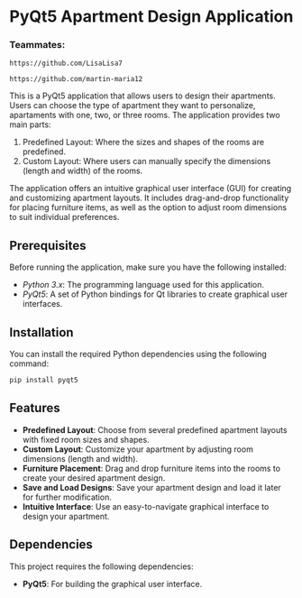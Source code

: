 # PyQt5 Apartment Design Application

### Teammates:
`https://github.com/LisaLisa7`

`https://github.com/martin-maria12`

This is a PyQt5 application that allows users to design their apartments. Users can choose the type of apartment they want to personalize, apartaments with one, two, or three rooms. The application provides two main parts:

1. Predefined Layout: Where the sizes and shapes of the rooms are predefined.
2. Custom Layout: Where users can manually specify the dimensions (length and width) of the rooms.

The application offers an intuitive graphical user interface (GUI) for creating and customizing apartment layouts. It includes drag-and-drop functionality for placing furniture items, as well as the option to adjust room dimensions to suit individual preferences.

## Prerequisites

Before running the application, make sure you have the following installed:

- *Python 3.x*: The programming language used for this application.
- *PyQt5*: A set of Python bindings for Qt libraries to create graphical user interfaces.
## Installation
You can install the required Python dependencies using the following command:
```bash
pip install pyqt5
```

## Features

- **Predefined Layout**: Choose from several predefined apartment layouts with fixed room sizes and shapes.
- **Custom Layout**: Customize your apartment by adjusting room dimensions (length and width).
- **Furniture Placement**: Drag and drop furniture items into the rooms to create your desired apartment design.
- **Save and Load Designs**: Save your apartment design and load it later for further modification.
- **Intuitive Interface**: Use an easy-to-navigate graphical interface to design your apartment.

## Dependencies

This project requires the following dependencies:

- **PyQt5**: For building the graphical user interface.
